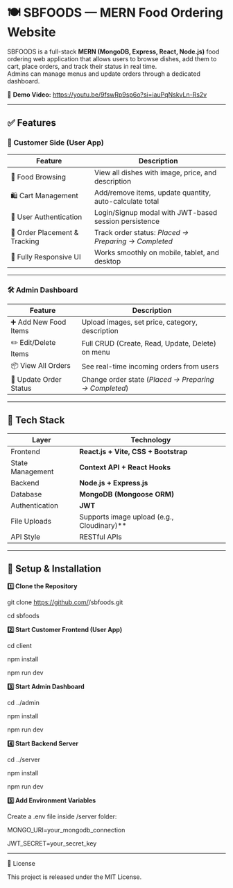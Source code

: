 # 🍽️ SBFOODS — MERN Food Ordering Website

SBFOODS is a full-stack **MERN (MongoDB, Express, React, Node.js)** food ordering web application that allows users to browse dishes, add them to cart, place orders, and track their status in real time.  
Admins can manage menus and update orders through a dedicated dashboard.

🎥 **Demo Video:** https://youtu.be/9fswRp9sp6o?si=iauPqNskvLn-Rs2v


---

## ✅ Features

### 🛒 Customer Side (User App)

| Feature | Description |
|--------|-------------|
| 🍱 Food Browsing | View all dishes with image, price, and description |
| 🛍️ Cart Management | Add/remove items, update quantity, auto-calculate total |
| 🔐 User Authentication | Login/Signup modal with JWT-based session persistence |
| 🚚 Order Placement & Tracking | Track order status: _Placed → Preparing → Completed_ |
| 📱 Fully Responsive UI | Works smoothly on mobile, tablet, and desktop |

---

### 🛠️ Admin Dashboard

| Feature | Description |
|--------|-------------|
| ➕ Add New Food Items | Upload images, set price, category, description |
| ✏️ Edit/Delete Items | Full CRUD (Create, Read, Update, Delete) on menu |
| 📦 View All Orders | See real-time incoming orders from users |
| 🔄 Update Order Status | Change order state (_Placed → Preparing → Completed_) |

---

## 🧰 Tech Stack

| Layer | Technology |
|------|------------|
| Frontend | **React.js + Vite, CSS + Bootstrap** |
| State Management | **Context API + React Hooks** |
| Backend | **Node.js + Express.js** |
| Database | **MongoDB (Mongoose ORM)** |
| Authentication | **JWT** |
| File Uploads | Supports image upload (e.g., Cloudinary)** |
| API Style | RESTful APIs |

---
## 🚀 Setup & Installation

 **1️⃣ Clone the Repository**

git clone https://github.com/<your-username>/sbfoods.git

cd sbfoods

**2️⃣ Start Customer Frontend (User App)**

cd client

npm install

npm run dev

**3️⃣ Start Admin Dashboard**

cd ../admin

npm install

npm run dev


**4️⃣ Start Backend Server**

cd ../server

npm install

npm run dev

**5️⃣ Add Environment Variables**

Create a .env file inside /server folder:

MONGO_URI=your_mongodb_connection

JWT_SECRET=your_secret_key

---
📄 License

This project is released under the MIT License.
